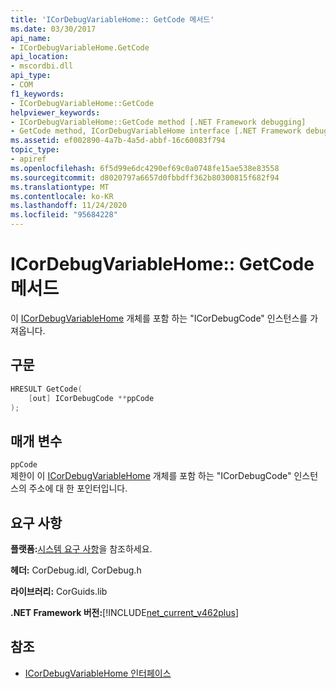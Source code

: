 ```yaml
---
title: 'ICorDebugVariableHome:: GetCode 메서드'
ms.date: 03/30/2017
api_name:
- ICorDebugVariableHome.GetCode
api_location:
- mscordbi.dll
api_type:
- COM
f1_keywords:
- ICorDebugVariableHome::GetCode
helpviewer_keywords:
- ICorDebugVariableHome::GetCode method [.NET Framework debugging]
- GetCode method, ICorDebugVariableHome interface [.NET Framework debugging]
ms.assetid: ef002890-4a7b-4a5d-abbf-16c60083f794
topic_type:
- apiref
ms.openlocfilehash: 6f5d99e6dc4290ef69c0a0748fe15ae538e83558
ms.sourcegitcommit: d8020797a6657d0fbbdff362b80300815f682f94
ms.translationtype: MT
ms.contentlocale: ko-KR
ms.lasthandoff: 11/24/2020
ms.locfileid: "95684228"
---
```

# <a name="icordebugvariablehomegetcode-method"></a>ICorDebugVariableHome:: GetCode 메서드

이 [ICorDebugVariableHome](icordebugvariablehome-interface.md) 개체를 포함 하는 "ICorDebugCode" 인스턴스를 가져옵니다.  
  
## <a name="syntax"></a>구문  
  
```cpp  
HRESULT GetCode(  
    [out] ICorDebugCode **ppCode  
);  
```  
  
## <a name="parameters"></a>매개 변수  

 `ppCode`  
 제한이 이 [ICorDebugVariableHome](icordebugvariablehome-interface.md) 개체를 포함 하는 "ICorDebugCode" 인스턴스의 주소에 대 한 포인터입니다.  
  
## <a name="requirements"></a>요구 사항  

 **플랫폼:**[시스템 요구 사항](../../get-started/system-requirements.md)을 참조하세요.  
  
 **헤더:** CorDebug.idl, CorDebug.h  
  
 **라이브러리:** CorGuids.lib  
  
 **.NET Framework 버전:**[!INCLUDE[net_current_v462plus](../../../../includes/net-current-v462plus-md.md)]  
  
## <a name="see-also"></a>참조

- [ICorDebugVariableHome 인터페이스](icordebugvariablehome-interface.md)

